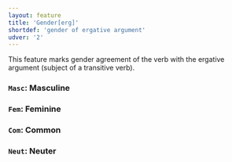 ```yaml
---
layout: feature
title: 'Gender[erg]'
shortdef: 'gender of ergative argument'
udver: '2'
---
```


This feature marks gender agreement of the verb with the ergative argument (subject of a transitive verb).

### <a name="Masc">`Masc`</a>: Masculine

### <a name="Fem">`Fem`</a>: Feminine

### <a name="Com">`Com`</a>: Common

### <a name="Neut">`Neut`</a>: Neuter

